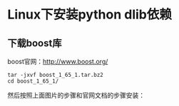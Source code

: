 # Linux下安装python dlib依赖

## 下载boost库

boost官网：http://www.boost.org/

```shell
tar -jxvf boost_1_65_1.tar.bz2
cd boost_1_65_1/
```

然后按照上面图片的步骤和官网文档的步骤安装：